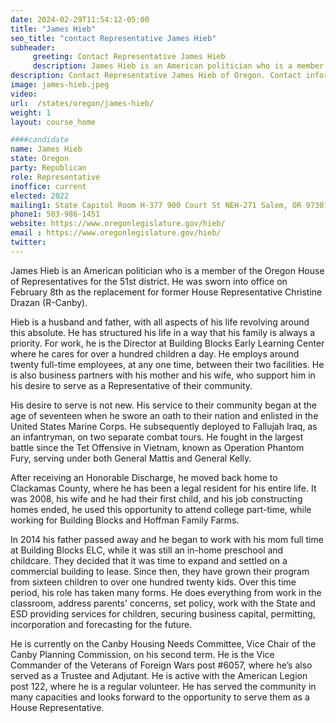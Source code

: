```yaml
---
date: 2024-02-29T11:54:12-05:00
title: "James Hieb"
seo_title: "contact Representative James Hieb"
subheader:
     greeting: Contact Representative James Hieb
     description: James Hieb is an American politician who is a member of the Oregon House of Representatives for the 51st district. He was sworn into office on February 8th as the replacement for former House Representative Christine Drazan (R-Canby).
description: Contact Representative James Hieb of Oregon. Contact information for James Hieb includes email address, phone number, and mailing address.
image: james-hieb.jpeg
video:
url:  /states/oregon/james-hieb/
weight: 1
layout: course_home

####candidate
name: James Hieb
state: Oregon
party: Republican
role: Representative
inoffice: current
elected: 2022
mailing1: State Capitol Room H-377 900 Court St NEH-271 Salem, OR 97301
phone1: 503-986-1451
website: https://www.oregonlegislature.gov/hieb/
email : https://www.oregonlegislature.gov/hieb/
twitter:
---
```


James Hieb is an American politician who is a member of the Oregon House of Representatives for the 51st district. He was sworn into office on February 8th as the replacement for former House Representative Christine Drazan (R-Canby).

Hieb is a husband and father, with all aspects of his life revolving around this absolute. He has structured his life in a way that his family is always a priority. For work, he is the Director at Building Blocks Early Learning Center where he cares for over a hundred children a day. He employs around twenty full-time employees, at any one time, between their two facilities. He is also business partners with his mother and his wife, who support him in his desire to serve as a Representative of their community.

His desire to serve is not new. His service to their community began at the age of seventeen when he swore an oath to their nation and enlisted in the United States Marine Corps. He subsequently deployed to Fallujah Iraq, as an infantryman, on two separate combat tours. He fought in the largest battle since the Tet Offensive in Vietnam, known as Operation Phantom Fury, serving under both General Mattis and General Kelly.

After receiving an Honorable Discharge, he moved back home to Clackamas County, where he has been a legal resident for his entire life. It was 2008, his wife and he had their first child, and his job constructing homes ended, he used this opportunity to attend college part-time, while working for Building Blocks and Hoffman Family Farms.

In 2014 his father passed away and he began to work with his mom full time at Building Blocks ELC, while it was still an in-home preschool and childcare. They decided that it was time to expand and settled on a commercial building to lease. Since then, they have grown their program from sixteen children to over one hundred twenty kids. Over this time period, his role has taken many forms. He does everything from work in the classroom, address parents' concerns, set policy, work with the State and ESD providing services for children, securing business capital, permitting, incorporation and forecasting for the future.

He is currently on the Canby Housing Needs Committee, Vice Chair of the Canby Planning Commission, on his second term. He is the Vice Commander of the Veterans of Foreign Wars post #6057, where he’s also served as a Trustee and Adjutant. He is active with the American Legion post 122, where he is a regular volunteer. He has served the community in many capacities and looks forward to the opportunity to serve them as a House Representative.
